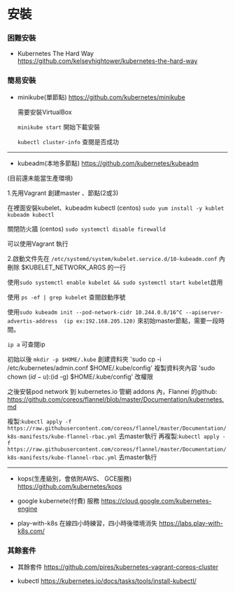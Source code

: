 # 安裝

### 困難安裝

- Kubernetes The Hard Way  https://github.com/kelseyhightower/kubernetes-the-hard-way

### 簡易安裝

- minikube(單節點)  https://github.com/kubernetes/minikube

    需要安裝VirtualBox 
   
    `minikube start` 開始下載安裝

   `kubectl cluster-info` 查閱是否成功
   
   






----------------------------------------------------------------
- kubeadm(本地多節點)  https://github.com/kubernetes/kubeadm

(目前還未能當生產環境)

1.先用Vagrant 創建master 、節點(2或3)

在裡面安裝kubelet、kubeadm kubectl
(centos) `sudo yum install -y kublet kubeadm kubectl`

關閉防火牆
(centos) `sudo systemctl disable firewalld`

可以使用Vagrant 執行


2.啟動文件先在 `/etc/systemd/system/kubelet.service.d/10-kubeadm.conf` 內   刪除 $KUBELET_NETWORK_ARGS 的一行

使用`sudo systemctl enable kubelet && sudo systemctl start kubelet`啟用

使用 `ps -ef | grep kubelet` 查閱啟動序號

使用`sudo kubeadm init --pod-network-cidr 10.244.0.0/16^C --apiserver-advertis-address  (ip ex:192.168.205.120)` 來初始master節點，需要一段時間。

`ip a` 可查閱ip

初始以後
`mkdir -p $HOME/.kube` 創建資料夾
'sudo cp -i /etc/kubernetes/admin.conf   $HOME/.kube/config' 複製資料夾內容
'sudo chown $(id -u):$(id -g) $HOME/.kube/config'  改權限

之後安裝pod network
到 kubernetes.io 管網  addons 內，Flannei 的github: https://github.com/coreos/flannel/blob/master/Documentation/kubernetes.md

複製:`kubectl apply -f https://raw.githubusercontent.com/coreos/flannel/master/Documentation/k8s-manifests/kube-flannel-rbac.yml` 去master執行
再複製:`kubectl apply -f https://raw.githubusercontent.com/coreos/flannel/master/Documentation/k8s-manifests/kube-flannel-rbac.yml` 去master執行

--------------------------------------------------------------------

- kops(生產級別，會依附AWS、 GCE服務)  https://github.com/kubernetes/kops

- google kubernete(付費) 服務 https://cloud.google.com/kubernetes-engine

- play-with-k8s 在線四小時練習，四小時後環境消失  https://labs.play-with-k8s.com/

### 其餘套件

- 其餘套件 https://github.com/pires/kubernetes-vagrant-coreos-cluster

- kubectl https://kubernetes.io/docs/tasks/tools/install-kubectl/
